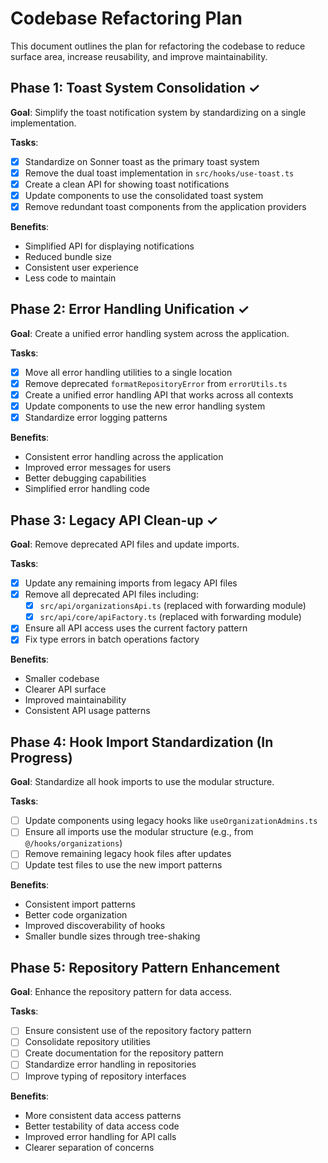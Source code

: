 
# Codebase Refactoring Plan

This document outlines the plan for refactoring the codebase to reduce surface area, increase reusability, and improve maintainability.

## Phase 1: Toast System Consolidation ✓

**Goal**: Simplify the toast notification system by standardizing on a single implementation.

**Tasks**:
- [x] Standardize on Sonner toast as the primary toast system
- [x] Remove the dual toast implementation in `src/hooks/use-toast.ts`
- [x] Create a clean API for showing toast notifications
- [x] Update components to use the consolidated toast system
- [x] Remove redundant toast components from the application providers

**Benefits**:
- Simplified API for displaying notifications
- Reduced bundle size
- Consistent user experience
- Less code to maintain

## Phase 2: Error Handling Unification ✓

**Goal**: Create a unified error handling system across the application.

**Tasks**:
- [x] Move all error handling utilities to a single location
- [x] Remove deprecated `formatRepositoryError` from `errorUtils.ts`
- [x] Create a unified error handling API that works across all contexts
- [x] Update components to use the new error handling system
- [x] Standardize error logging patterns

**Benefits**:
- Consistent error handling across the application
- Improved error messages for users
- Better debugging capabilities
- Simplified error handling code

## Phase 3: Legacy API Clean-up ✓

**Goal**: Remove deprecated API files and update imports.

**Tasks**:
- [x] Update any remaining imports from legacy API files
- [x] Remove all deprecated API files including:
  - [x] `src/api/organizationsApi.ts` (replaced with forwarding module)
  - [x] `src/api/core/apiFactory.ts` (replaced with forwarding module)
- [x] Ensure all API access uses the current factory pattern
- [x] Fix type errors in batch operations factory

**Benefits**:
- Smaller codebase
- Clearer API surface
- Improved maintainability
- Consistent API usage patterns

## Phase 4: Hook Import Standardization (In Progress)

**Goal**: Standardize all hook imports to use the modular structure.

**Tasks**:
- [ ] Update components using legacy hooks like `useOrganizationAdmins.ts`
- [ ] Ensure all imports use the modular structure (e.g., from `@/hooks/organizations`)
- [ ] Remove remaining legacy hook files after updates
- [ ] Update test files to use the new import patterns

**Benefits**:
- Consistent import patterns
- Better code organization
- Improved discoverability of hooks
- Smaller bundle sizes through tree-shaking

## Phase 5: Repository Pattern Enhancement

**Goal**: Enhance the repository pattern for data access.

**Tasks**:
- [ ] Ensure consistent use of the repository factory pattern
- [ ] Consolidate repository utilities
- [ ] Create documentation for the repository pattern
- [ ] Standardize error handling in repositories
- [ ] Improve typing of repository interfaces

**Benefits**:
- More consistent data access patterns
- Better testability of data access code
- Improved error handling for API calls
- Clearer separation of concerns
